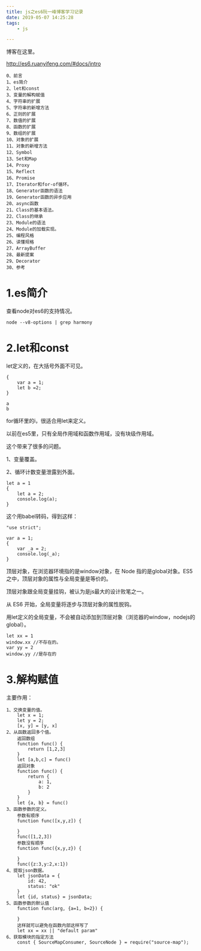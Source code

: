 ```yaml
---
title: js之es6阮一峰博客学习记录
date: 2019-05-07 14:25:28
tags:
	- js

---
```




博客在这里。

http://es6.ruanyifeng.com/#docs/intro

```
0、前言
1、es简介
2、let和const
3、变量的解构赋值
4、字符串的扩展
5、字符串的新增方法
6、正则的扩展
7、数值的扩展
8、函数的扩展
9、数组的扩展
10、对象的扩展
11、对象的新增方法
12、Symbol
13、Set和Map
14、Proxy
15、Reflect
16、Promise
17、Iterator和for-of循环。
18、Generator函数的语法
19、Generator函数的异步应用
20、async函数
21、Class的基本语法。
22、Class的继承
23、Module的语法
24、Module的加载实现。
25、编程风格
26、读懂规格
27、ArrayBuffer
28、最新提案
29、Decorator
30、参考
```

# 1.es简介

查看node对es6的支持情况。

```
node --v8-options | grep harmony
```

# 2.let和const

let定义的，在大括号外面不可见。

```
{
    var a = 1;
    let b =2;
}

a
b
```

for循环里的i，很适合用let来定义。

以前在es5里，只有全局作用域和函数作用域，没有块级作用域。

这个带来了很多的问题。

1、变量覆盖。

2、循环计数变量泄露到外面。

```
let a = 1
{
    let a = 2;
    console.log(a);
}
```

这个用babel转码，得到这样：

```
"use strict";

var a = 1;
{
    var _a = 2;
    console.log(_a);
}
```

顶层对象，在浏览器环境指的是window对象，在 Node 指的是global对象。ES5 之中，顶层对象的属性与全局变量是等价的。



顶层对象跟全局变量挂钩，被认为是js最大的设计败笔之一。

从 ES6 开始，全局变量将逐步与顶层对象的属性脱钩。

用let定义的全局变量，不会被自动添加到顶层对象（浏览器的window，nodejs的global）。

```
let xx = 1
window.xx //不存在的。
var yy = 2
window.yy //是存在的
```

# 3.解构赋值

主要作用：

```
1、交换变量的值。
	let x = 1;
	let y = 2;
	[x, y] = [y, x]
2、从函数返回多个值。
	返回数组
	function func() {
		return [1,2,3]
	}
	let [a,b,c] = func()
	返回对象
	function func() {
		return {
			a: 1,
			b: 2
		}
	}
	let {a, b} = func()
3、函数参数的定义。
	参数有顺序
	function func([x,y,z]) {
		
	}
	func([1,2,3])
	参数没有顺序
	function func({x,y,z}) {
	
	}
	func({z:3,y:2,x:1})
4、提取json数据。
	let jsonData = {
		id: 42,
		status: "ok"
	}
	let {id, status} = jsonData;
5、函数参数的默认值
	function func(arg, {a=1, b=2}) {
	
	}
	这样就可以避免在函数内部这样写了
	let xx = xx || "default param"
6、获取模块的指定方法
	const { SourceMapConsumer, SourceNode } = require("source-map");
```

